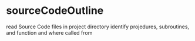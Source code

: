 # sourceCodeOutline
read Source Code files in project directory identify projedures, subroutines, and function and where called from

